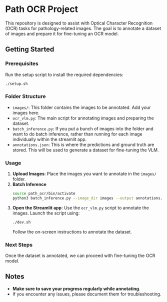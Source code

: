 # Path OCR Project

This repository is designed to assist with Optical Character Recognition (OCR) tasks for pathology-related images. The goal is to annotate a dataset of images and prepare it for fine-tuning an OCR model.

## Getting Started

### Prerequisites
Run the setup script to install the required dependencies:

```bash
./setup.sh
```

### Folder Structure
- `images/`: This folder contains the images to be annotated. Add your images here.
- `ocr_vlm.py`: The main script for annotating images and preparing the dataset.
- `batch_inference.py`: If you put a bunch of images into the folder and want to do batch inference, rather than running for each image individually within the streamlit app.
- `annotations.json`: This is where the predictions and ground truth are stored. This will be used to generate a dataset for fine-tuning the VLM.

### Usage
1. **Upload Images**: Place the images you want to annotate in the `images/` folder.
2. **Batch Inference**
    ```bash
    source path_ocr/bin/activate
    python3 batch_inference.py --image_dir images --output annotations.json
    ```
2. **Open the Streamlit app**: Use the `ocr_vlm.py` script to annotate the images. Launch the script using:
    ```bash
    ./dev.sh
    ```
    Follow the on-screen instructions to annotate the dataset.

### Next Steps
Once the dataset is annotated, we can proceed with fine-tuning the OCR model.

## Notes
- **Make sure to save your progress regularly while annotating**.
- If you encounter any issues, please document them for troubleshooting.
